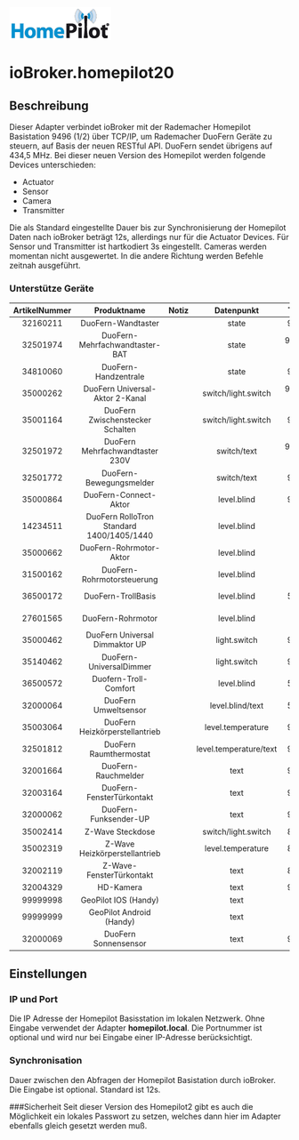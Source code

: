 ![Logo](../../admin/homepilot.png)
# ioBroker.homepilot20

## Beschreibung
Dieser Adapter verbindet ioBroker mit der Rademacher Homepilot Basistation 9496 (1/2) über TCP/IP, um Rademacher DuoFern Geräte zu steuern, auf Basis der neuen RESTful API. DuoFern sendet übrigens auf 434,5 MHz.
Bei dieser neuen Version des Homepilot werden folgende Devices unterschieden:
* Actuator
* Sensor
* Camera
* Transmitter

Die als Standard eingestellte Dauer bis zur Synchronisierung der Homepilot Daten nach ioBroker beträgt 12s, allerdings nur für die Actuator Devices.
Für Sensor und Transmitter ist hartkodiert 3s eingestellt. Cameras werden momentan nicht ausgewertet. In die andere Richtung werden Befehle zeitnah ausgeführt. 

### Unterstütze Geräte
| ArtikelNummer | Produktname                                | Notiz                      |  Datenpunkt            |   Type  |   Bereich            |   Werte    |
|:-------------:|:------------------------------------------:|:--------------------------:|:----------------------:|:-------:|:--------------------:|:----------:|
|   32160211    |  DuoFern-Wandtaster                        |                            | state                  |  9494   | Transmitter          |            |
|   32501974    |  DuoFern-Mehrfachwandtaster-BAT            |                            | state                  |  9494-1 | Transmitter          |            |
|   34810060    |  DuoFern-Handzentrale                      |                            | state                  |  9493   | Transmitter          |            |
|   35000262    |  DuoFern Universal-Aktor 2-Kanal           |                            | switch/light.switch    |  9470-2 | Actuator             | true/false |
|   35001164    |  DuoFern Zwischenstecker Schalten          |                            | switch/light.switch    |  9472   | Actuator             | true/false |
|   32501972    |  DuoFern Mehrfachwandtaster 230V           |                            | switch/text            |  9494-2 | Actuator/Transmitter | true/false |
|   32501772    |  DuoFern-Bewegungsmelder                   |                            | switch/text            |  9484   | Actuator/Sensor      | true/false |
|   35000864    |  DuoFern-Connect-Aktor                     |                            | level.blind            |  9477   | Actuator             | 0 - 100 %  |
|   14234511    |  DuoFern RolloTron Standard 1400/1405/1440 |                            | level.blind            |         | Actuator             | 0 - 100 %  |
|   35000662    |  DuoFern-Rohrmotor-Aktor                   |                            | level.blind            |         | Actuator             | 0 - 100 %  |
|   31500162    |  DuoFern-Rohrmotorsteuerung                |                            | level.blind            |         | Actuator             | 0 - 100 %  |
|   36500172    |  DuoFern-TrollBasis                        |                            | level.blind            |  5615   | Actuator             | 0 - 100 %  |
|   27601565    |  DuoFern-Rohrmotor                         |                            | level.blind            |         | Actuator             | 0 - 100 %  |
|   35000462    |  DuoFern Universal Dimmaktor UP            |                            | light.switch           |  9476   | Actuator             | 0 - 100 %  |
|   35140462    |  DuoFern-UniversalDimmer                   |                            | light.switch           |  9476   | Actuator             | 0 - 100 %  |
|   36500572    |  Duofern-Troll-Comfort                     |                            | level.blind            |  5665   | Actuator             | 0 - 100 %  |
|   32000064    |  DuoFern Umweltsensor                      |                            | level.blind/text       |  5665   | Actuator/Sensor      | 0 - 100 %  |
|   35003064    |  DuoFern Heizkörperstellantrieb            |                            | level.temperature      |  9433   | Actuator             | 4 - 28°C   |
|   32501812    |  DuoFern Raumthermostat                    |                            | level.temperature/text |  9485   | Actuator/Sensor      | 4 - 40°C   |
|   32001664    |  DuoFern-Rauchmelder                       |                            | text                   |  9481   | Sensor               |            |
|   32003164    |  DuoFern-FensterTürkontakt                 |                            | text                   |  9431   | Sensor               |            |
|   32000062    |  DuoFern-Funksender-UP                     |                            | text                   |  9497   | Sensor               |            |
|   35002414    |  Z-Wave Steckdose                          |                            | switch/light.switch    |  8434   | Actuator             | true/false |
|   35002319    |  Z-Wave Heizkörperstellantrieb             |                            | level.temperature      |  8433   | Actuator             | 4 - 28°C   |
|   32002119    |  Z-Wave-FensterTürkontakt                  |                            | text                   |  8431   | Sensor               |            |
|   32004329    |  HD-Kamera                                 |                            | text                   |  9487   | Sensor               |            |
|   99999998    |  GeoPilot IOS (Handy)                      |                            | text                   |         | Sensor               |            |
|   99999999    |  GeoPilot Android (Handy)                  |                            | text                   |         | Sensor               |            |
|   32000069    |  DuoFern Sonnensensor                      |                            | text                   |  9478   | Sensor               |            |


## Einstellungen
### IP und Port
Die IP Adresse der Homepilot Basisstation im lokalen Netzwerk. Ohne Eingabe verwendet der Adapter __homepilot.local__. Die Portnummer ist optional und wird nur bei Eingabe einer IP-Adresse berücksichtigt.

### Synchronisation
Dauer zwischen den Abfragen der Homepilot Basistation durch ioBroker. Die Eingabe ist optional. Standard ist 12s.

###Sicherheit
Seit dieser Version des Homepilot2 gibt es auch die Möglichkeit ein lokales Passwort zu setzen, welches dann hier im Adapter ebenfalls gleich gesetzt werden muß.